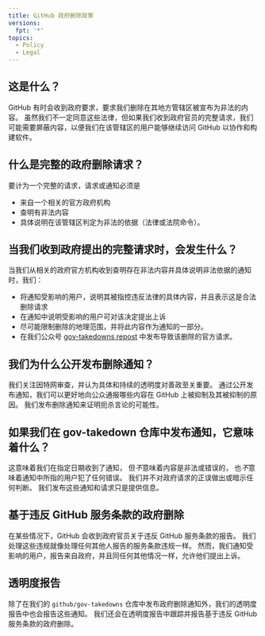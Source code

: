 ```yaml
---
title: GitHub 政府删除政策
versions:
  fpt: '*'
topics:
  - Policy
  - Legal
---
```


## 这是什么？
GitHub 有时会收到政府要求，要求我们删除在其地方管辖区被宣布为非法的内容。 虽然我们不一定同意这些法律，但如果我们收到政府官员的完整请求，我们可能需要屏蔽内容，以便我们在该管辖区的用户能够继续访问 GitHub 以协作和构建软件。

## 什么是完整的政府删除请求？
要计为一个完整的请求，请求或通知必须是
- 来自一个相关的官方政府机构
- 查明有非法内容
- 具体说明在该管辖区判定为非法的依据（法律或法院命令）。

## 当我们收到政府提出的完整请求时，会发生什么？

当我们从相关的政府官方机构收到查明存在非法内容并具体说明非法依据的通知时，我们：
- 将通知受影响的用户，说明其被指控违反法律的具体内容，并且表示这是合法删除请求
- 在通知中说明受影响的用户可对该决定提出上诉
- 尽可能限制删除的地理范围，并将此内容作为通知的一部分。
- 在我们公众号 [gov-takedowns repost](https://github.com/github/gov-takedowns) 中发布导致该删除的官方请求。

## 我们为什么公开发布删除通知？
我们关注因特网审查，并认为具体和持续的透明度对善政至关重要。 通过公开发布通知，我们可以更好地向公众通报哪些内容在 GitHub 上被抑制及其被抑制的原因。 我们发布删除通知来证明扼杀言论的可能性。

## 如果我们在 gov-takedown 仓库中发布通知，它意味着什么？
这意味着我们在指定日期收到了通知， 但*不*意味着内容是非法或错误的， 也*不*意味着通知中所指的用户犯了任何错误。 我们并不对政府请求的正误做出或暗示任何判断。 我们发布这些通知和请求只是提供信息。

## 基于违反 GitHub 服务条款的政府删除
在某些情况下，GitHub 会收到政府官员关于违反 GitHub 服务条款的报告。 我们处理这些违规就像处理任何其他人报告的服务条款违规一样。 然而，我们通知受影响的用户，报告来自政府，并且同任何其他情况一样，允许他们提出上诉。

## 透明度报告
除了在我们的 `github/gov-takedowns` 仓库中发布政府删除通知外，我们的透明度报告中也会报告这些通知。 我们还会在透明度报告中跟踪并报告基于违反 GitHub 服务条款的政府删除。

